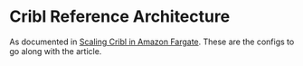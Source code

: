 # Cribl Reference Architecture

As documented in [Scaling Cribl in Amazon Fargate](https://docs.cribl.io/v1.4/docs/scaling-cribl-in-amazon-fargate). These are the configs to go along with the article.
